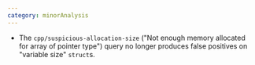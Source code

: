 ```yaml
---
category: minorAnalysis
---
```

* The `cpp/suspicious-allocation-size` ("Not enough memory allocated for array of pointer type") query no longer produces false positives on "variable size" `struct`s.
